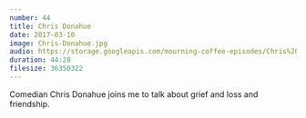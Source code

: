 ```yaml
---
number: 44
title: Chris Donahue  
date: 2017-03-10
image: Chris-Donahue.jpg
audio: https://storage.googleapis.com/mourning-coffee-episodes/Chris%20Donahue%20Release.mp3
duration: 44:28
filesize: 36350322
---
```


Comedian Chris Donahue joins me to talk about grief and loss and friendship. 
